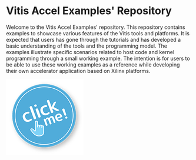 Vitis Accel Examples' Repository
================================

Welcome to the Vitis Accel Examples' repository. This repository contains examples to showcase various features of the Vitis tools and platforms. It is expected that users has gone through the tutorials and has developed a basic understanding of the tools and the programming model. The examples illustrate specific scenarios related to host code and kernel programming  through a small working example. The intention is for users to be able to use these working examples as a reference while developing their own accelerator application based on Xilinx platforms. 

<a href="https://pages.gitenterprise.xilinx.com/rsarkari/Vitis_Accel_Examples/"><img src="./click_me.png" /></a>

